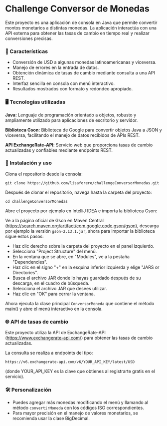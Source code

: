 # Challenge Conversor de Monedas

Este proyecto es una aplicación de consola en Java que permite convertir montos monetarios a distintas monedas. La aplicación interactúa con una API externa para obtener las tasas de cambio en tiempo real y realizar conversiones precisas.

### 📌 Características

- Conversión de USD a algunas monedas latinoamericanas y viceversa.
- Manejo de errores en la entrada de datos.
- Obtención dinámica de tasas de cambio mediante consulta a una API REST.
- Interfaz sencilla en consola con menú interactivo.
- Resultados mostrados con formato y redondeo apropiado.

### 🖥️ Tecnologías utilizadas

**Java:** Lenguaje de programación orientado a objetos, robusto y ampliamente utilizado para aplicaciones de escritorio y servidor.

**Biblioteca Gson:** Biblioteca de Google para convertir objetos Java a JSON y viceversa, facilitando el manejo de datos recibidos de APIs REST.

**API ExchangeRate-API**: Servicio web que proporciona tasas de cambio actualizadas y confiables mediante endpoints REST.

### 📜 Instalación y uso

Clona el repositorio desde la consola:

```
git clone https://github.com/lisaforero/challengeConversorMonedas.git
```

Después de clonar el repositorio, navega hasta la carpeta del proyecto:

```
cd challengeConversorMonedas
```

Abre el proyecto por ejemplo en IntelliJ IDEA e importa la biblioteca Gson:

Ve a la página oficial de Gson en Maven Central (https://search.maven.org/artifact/com.google.code.gson/gson), descarga por ejemplo la versión ```gson-2.13.1.jar```, ahora para importar la biblioteca sigue estos pasos:
- Haz clic derecho sobre la carpeta del proyecto en el panel izquierdo.
- Selecciona "Project Structure" del menú.
- En la ventana que se abre, en "Modules", ve a la pestaña "Dependencies".
- Haz clic en el signo "+" en la esquina inferior izquierda y elige "JARS or Directories".
- Busca el archivo JAR donde lo hayas guardado después de su descarga, en el cuadro de búsqueda.
- Selecciona el archivo JAR que desees utilizar.
- Haz clic en "OK" para cerrar la ventana.

Ahora ejecuta la clase principal `ConversorMoneda` que contiene el método main() y abre el menú interactivo en la consola.

### 🌐 API de tasas de cambio

Este proyecto utiliza la API de ExchangeRate-API (https://www.exchangerate-api.com/) para obtener las tasas de cambio actualizadas.

La consulta se realiza a endpoints del tipo:

```https://v6.exchangerate-api.com/v6/YOUR_API_KEY/latest/USD```

(donde YOUR_API_KEY es la clave que obtienes al registrarte gratis en el servicio).

### 🛠 Personalización

- Puedes agregar más monedas modificando el menú y llamando al método `convertirMoneda` con los códigos ISO correspondientes.
- Para mayor precisión en el manejo de valores monetarios, se recomienda usar la clase BigDecimal.
